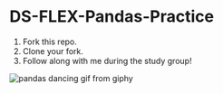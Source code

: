 # DS-FLEX-Pandas-Practice

1. Fork this repo.
2. Clone your fork.
3. Follow along with me during the study group!

![pandas dancing gif from giphy](https://media2.giphy.com/media/uSYQsJQWEv6O4/giphy.gif)
